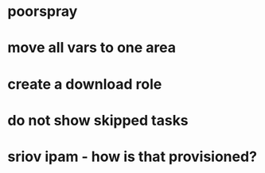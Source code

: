 # poorspray

# move all vars to one area
# create a download role
# do not show skipped tasks
# sriov ipam - how is that provisioned?


